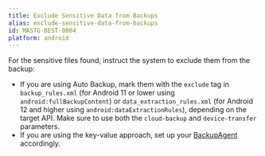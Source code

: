 ```yaml
---
title: Exclude Sensitive Data from Backups
alias: exclude-sensitive-data-from-backups
id: MASTG-BEST-0004
platform: android
---
```


For the sensitive files found, instruct the system to exclude them from the backup:

- If you are using Auto Backup, mark them with the `exclude` tag in `backup_rules.xml` (for Android 11 or lower using `android:fullBackupContent`) or `data_extraction_rules.xml` (for Android 12 and higher using `android:dataExtractionRules`), depending on the target API. Make sure to use both the `cloud-backup` and `device-transfer` parameters.
- If you are using the key-value approach, set up your [BackupAgent](https://developer.android.com/identity/data/keyvaluebackup#BackupAgent) accordingly.
